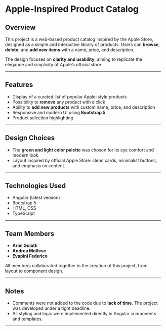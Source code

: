 # Apple-Inspired Product Catalog

## Overview

This project is a web-based product catalog inspired by the Apple Store, designed as a simple and interactive library of products. Users can **browse**, **delete**, and **add new items** with a name, price, and description.

The design focuses on **clarity and usability**, aiming to replicate the elegance and simplicity of Apple’s official store.

---

## Features

- Display of a curated list of popular Apple-style products
- Possibility to **remove** any product with a click
- Ability to **add new products** with custom name, price, and description
- Responsive and modern UI using **Bootstrap 5**
- Product selection highlighting

---

## Design Choices

- The **green and light color palette** was chosen for its eye comfort and modern look.
- Layout inspired by official Apple Store: clean cards, minimalist buttons, and emphasis on content.

---

## Technologies Used

- Angular (latest version)
- Bootstrap 5
- HTML, CSS
- TypeScript

---

## Team Members

- **Ariel Guiatti**
- **Andrea Molfese**
- **Evapini Federico**

All members collaborated together in the creation of this project, from layout to component design.

---

## Notes

- Comments were not added to the code due to **lack of time**. The project was developed under a tight deadline.
- All styling and logic were implemented directly in Angular components and templates.

---
